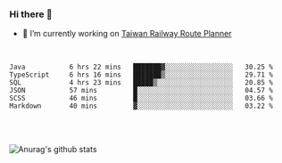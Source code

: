 ### Hi there 👋

- 🔭 I’m currently working on [Taiwan Railway Route Planner](https://github.com/Taiwan-Railway-Route-Planner)

<br/>

<!--START_SECTION:waka-->

```text
Java           6 hrs 22 mins   ███████▓░░░░░░░░░░░░░░░░░   30.25 %
TypeScript     6 hrs 16 mins   ███████▒░░░░░░░░░░░░░░░░░   29.71 %
SQL            4 hrs 23 mins   █████▒░░░░░░░░░░░░░░░░░░░   20.85 %
JSON           57 mins         █░░░░░░░░░░░░░░░░░░░░░░░░   04.57 %
SCSS           46 mins         █░░░░░░░░░░░░░░░░░░░░░░░░   03.66 %
Markdown       40 mins         ▓░░░░░░░░░░░░░░░░░░░░░░░░   03.22 %
```

<!--END_SECTION:waka-->

<br/>
<br/>

![Anurag's github stats](https://github-readme-stats.vercel.app/api?username=DepickereSven&show_icons=true&theme=tokyonight)



<!--
**DepickereSven/DepickereSven** is a ✨ _special_ ✨ repository because its `README.md` (this file) appears on your GitHub profile.

Here are some ideas to get you started:

- 🔭 I’m currently working on ...
- 🌱 I’m currently learning ...
- 👯 I’m looking to collaborate on ...
- 🤔 I’m looking for help with ...
- 💬 Ask me about ...
- 📫 How to reach me: ...
- 😄 Pronouns: ...
- ⚡ Fun fact: ...
-->
